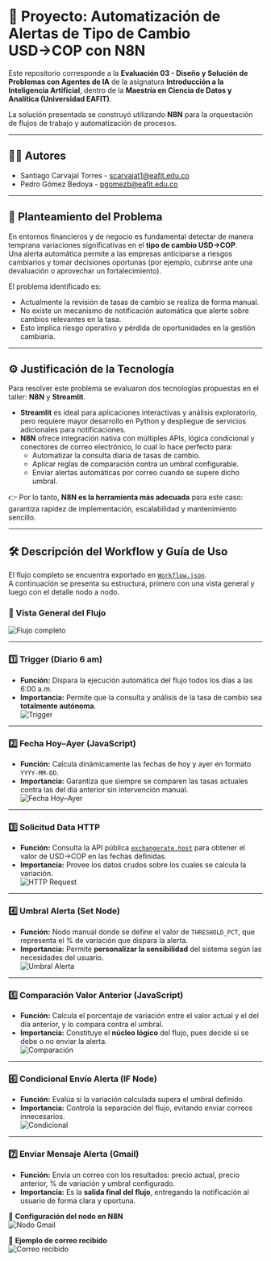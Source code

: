 # 📌 Proyecto: Automatización de Alertas de Tipo de Cambio USD→COP con N8N

Este repositorio corresponde a la **Evaluación 03 - Diseño y Solución de Problemas con Agentes de IA** de la asignatura **Introducción a la Inteligencia Artificial**, dentro de la **Maestría en Ciencia de Datos y Analítica (Universidad EAFIT)**.

La solución presentada se construyó utilizando **N8N** para la orquestación de flujos de trabajo y automatización de procesos.

---

## 👨‍🎓 Autores

- Santiago Carvajal Torres - scarvajat1@eafit.edu.co
- Pedro Gómez Bedoya - pgomezb@eafit.edu.co

---

## 📖 Planteamiento del Problema

En entornos financieros y de negocio es fundamental detectar de manera temprana variaciones significativas en el **tipo de cambio USD→COP**.  
Una alerta automática permite a las empresas anticiparse a riesgos cambiarios y tomar decisiones oportunas (por ejemplo, cubrirse ante una devaluación o aprovechar un fortalecimiento).

El problema identificado es:
- Actualmente la revisión de tasas de cambio se realiza de forma manual.  
- No existe un mecanismo de notificación automática que alerte sobre cambios relevantes en la tasa.  
- Esto implica riesgo operativo y pérdida de oportunidades en la gestión cambiaria.

---

## ⚙️ Justificación de la Tecnología

Para resolver este problema se evaluaron dos tecnologías propuestas en el taller: **N8N** y **Streamlit**.

- **Streamlit** es ideal para aplicaciones interactivas y análisis exploratorio, pero requiere mayor desarrollo en Python y despliegue de servicios adicionales para notificaciones.  
- **N8N** ofrece integración nativa con múltiples APIs, lógica condicional y conectores de correo electrónico, lo cual lo hace perfecto para:  
  - Automatizar la consulta diaria de tasas de cambio.  
  - Aplicar reglas de comparación contra un umbral configurable.  
  - Enviar alertas automáticas por correo cuando se supere dicho umbral.  

👉 Por lo tanto, **N8N es la herramienta más adecuada** para este caso: garantiza rapidez de implementación, escalabilidad y mantenimiento sencillo.

---

## 🛠️ Descripción del Workflow y Guía de Uso

El flujo completo se encuentra exportado en [`Workflow.json`](./Workflow.json).  
A continuación se presenta su estructura, primero con una vista general y luego con el detalle nodo a nodo.

### 📸 Vista General del Flujo
![Flujo completo](./fotos/flujo_completo_envio.png)

---

### 1️⃣ Trigger (Diario 6 am)
- **Función:** Dispara la ejecución automática del flujo todos los días a las 6:00 a.m.  
- **Importancia:** Permite que la consulta y análisis de la tasa de cambio sea **totalmente autónoma**.  
![Trigger](./fotos/nodo_trigger.png)

---

### 2️⃣ Fecha Hoy–Ayer (JavaScript)
- **Función:** Calcula dinámicamente las fechas de hoy y ayer en formato `YYYY-MM-DD`.
- **Importancia:** Garantiza que siempre se comparen las tasas actuales contra las del día anterior sin intervención manual.  
![Fecha Hoy–Ayer](./fotos/nodo_fecha.png)

---

### 3️⃣ Solicitud Data HTTP
- **Función:** Consulta la API pública [`exchangerate.host`](https://exchangerate.host/) para obtener el valor de USD→COP en las fechas definidas.  
- **Importancia:** Provee los datos crudos sobre los cuales se calcula la variación.  
![HTTP Request](./fotos/nodo_http.png)

---

### 4️⃣ Umbral Alerta (Set Node)
- **Función:** Nodo manual donde se define el valor de `THRESHOLD_PCT`, que representa el % de variación que dispara la alerta.  
- **Importancia:** Permite **personalizar la sensibilidad** del sistema según las necesidades del usuario.  
![Umbral Alerta](./fotos/nodo_umbral.png)

---

### 5️⃣ Comparación Valor Anterior (JavaScript)
- **Función:** Calcula el porcentaje de variación entre el valor actual y el del día anterior, y lo compara contra el umbral.  
- **Importancia:** Constituye el **núcleo lógico** del flujo, pues decide si se debe o no enviar la alerta.  
![Comparación](./fotos/nodo_comparacion.png)

---

### 6️⃣ Condicional Envío Alerta (IF Node)
- **Función:** Evalúa si la variación calculada supera el umbral definido.  
- **Importancia:** Controla la separación del flujo, evitando enviar correos innecesarios.  
![Condicional](./fotos/nodo_if.png)

---

### 7️⃣ Enviar Mensaje Alerta (Gmail)

- **Función:** Envía un correo con los resultados: precio actual, precio anterior, % de variación y umbral configurado.  
- **Importancia:** Es la **salida final del flujo**, entregando la notificación al usuario de forma clara y oportuna.  

📸 **Configuración del nodo en N8N**  
![Nodo Gmail](./fotos/nodo_gmail.png)

📨 **Ejemplo de correo recibido**  
![Correo recibido](./fotos/mensaje_gmail.png)
